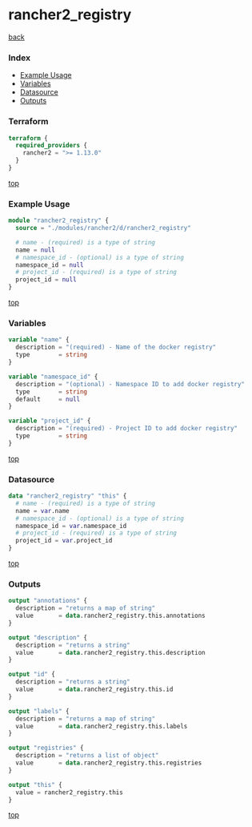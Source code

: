 # rancher2_registry

[back](../rancher2.md)

### Index

- [Example Usage](#example-usage)
- [Variables](#variables)
- [Datasource](#datasource)
- [Outputs](#outputs)

### Terraform

```terraform
terraform {
  required_providers {
    rancher2 = ">= 1.13.0"
  }
}
```

[top](#index)

### Example Usage

```terraform
module "rancher2_registry" {
  source = "./modules/rancher2/d/rancher2_registry"

  # name - (required) is a type of string
  name = null
  # namespace_id - (optional) is a type of string
  namespace_id = null
  # project_id - (required) is a type of string
  project_id = null
}
```

[top](#index)

### Variables

```terraform
variable "name" {
  description = "(required) - Name of the docker registry"
  type        = string
}

variable "namespace_id" {
  description = "(optional) - Namespace ID to add docker registry"
  type        = string
  default     = null
}

variable "project_id" {
  description = "(required) - Project ID to add docker registry"
  type        = string
}
```

[top](#index)

### Datasource

```terraform
data "rancher2_registry" "this" {
  # name - (required) is a type of string
  name = var.name
  # namespace_id - (optional) is a type of string
  namespace_id = var.namespace_id
  # project_id - (required) is a type of string
  project_id = var.project_id
}
```

[top](#index)

### Outputs

```terraform
output "annotations" {
  description = "returns a map of string"
  value       = data.rancher2_registry.this.annotations
}

output "description" {
  description = "returns a string"
  value       = data.rancher2_registry.this.description
}

output "id" {
  description = "returns a string"
  value       = data.rancher2_registry.this.id
}

output "labels" {
  description = "returns a map of string"
  value       = data.rancher2_registry.this.labels
}

output "registries" {
  description = "returns a list of object"
  value       = data.rancher2_registry.this.registries
}

output "this" {
  value = rancher2_registry.this
}
```

[top](#index)